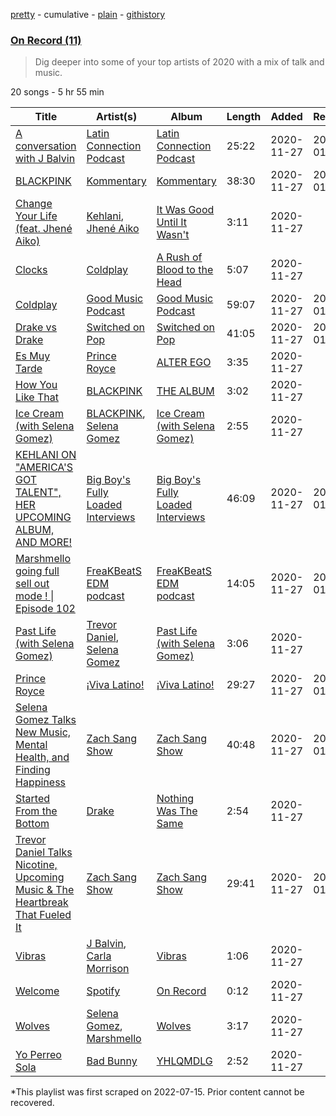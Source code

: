 [pretty](/playlists/pretty/37i9dQZF1EOxZYPW3mrF6K.md) - cumulative - [plain](/playlists/plain/37i9dQZF1EOxZYPW3mrF6K) - [githistory](https://github.githistory.xyz/mackorone/spotify-playlist-archive/blob/main/playlists/plain/37i9dQZF1EOxZYPW3mrF6K)

### [On Record \(11\)](https://open.spotify.com/playlist/37i9dQZF1EOxZYPW3mrF6K)

> Dig deeper into some of your top artists of 2020 with a mix of talk and music.

20 songs - 5 hr 55 min

| Title | Artist(s) | Album | Length | Added | Removed |
|---|---|---|---|---|---|
| [A conversation with J Balvin](https://open.spotify.com/episode/6Q4qy0aVordSznuVRuZBwB) | [Latin Connection Podcast](https://open.spotify.com/show/22vMKx35xmUPgiJbJCSjyL) | [Latin Connection Podcast](https://open.spotify.com/show/22vMKx35xmUPgiJbJCSjyL) | 25:22 | 2020-11-27 | 2023-01-20 |
| [BLACKPINK](https://open.spotify.com/episode/6wi16xr9JmDhjKD7c9YyEz) | [Kommentary](https://open.spotify.com/show/2QI8RMjCt2LPSfSLBkUkYw) | [Kommentary](https://open.spotify.com/show/2QI8RMjCt2LPSfSLBkUkYw) | 38:30 | 2020-11-27 | 2023-01-20 |
| [Change Your Life \(feat\. Jhené Aiko\)](https://open.spotify.com/track/1YqXXJDSlDHrp66g9as4uo) | [Kehlani](https://open.spotify.com/artist/0cGUm45nv7Z6M6qdXYQGTX), [Jhené Aiko](https://open.spotify.com/artist/5ZS223C6JyBfXasXxrRqOk) | [It Was Good Until It Wasn't](https://open.spotify.com/album/6ROLwnmW9pOioLned0DaP3) | 3:11 | 2020-11-27 |  |
| [Clocks](https://open.spotify.com/track/0BCPKOYdS2jbQ8iyB56Zns) | [Coldplay](https://open.spotify.com/artist/4gzpq5DPGxSnKTe4SA8HAU) | [A Rush of Blood to the Head](https://open.spotify.com/album/0RHX9XECH8IVI3LNgWDpmQ) | 5:07 | 2020-11-27 |  |
| [Coldplay](https://open.spotify.com/episode/5yynYrNxDj6x6gXpoXXIrG) | [Good Music Podcast](https://open.spotify.com/show/0hf8KoAvJZiiHuuZ6HQPkj) | [Good Music Podcast](https://open.spotify.com/show/0hf8KoAvJZiiHuuZ6HQPkj) | 59:07 | 2020-11-27 | 2023-01-20 |
| [Drake vs Drake](https://open.spotify.com/episode/0AhU9dUyG0Hi9VoI0WPFQO) | [Switched on Pop](https://open.spotify.com/show/1sgWaKtQxwfjUpZnnK8r7J) | [Switched on Pop](https://open.spotify.com/show/1sgWaKtQxwfjUpZnnK8r7J) | 41:05 | 2020-11-27 | 2023-01-20 |
| [Es Muy Tarde](https://open.spotify.com/track/2FQcRWaBiHFCQWiFjdO9sL) | [Prince Royce](https://open.spotify.com/artist/3MHaV05u0io8fQbZ2XPtlC) | [ALTER EGO](https://open.spotify.com/album/3si9Tt0MEyLf26borb6B5p) | 3:35 | 2020-11-27 |  |
| [How You Like That](https://open.spotify.com/track/4SFknyjLcyTLJFPKD2m96o) | [BLACKPINK](https://open.spotify.com/artist/41MozSoPIsD1dJM0CLPjZF) | [THE ALBUM](https://open.spotify.com/album/71O60S5gIJSIAhdnrDIh3N) | 3:02 | 2020-11-27 |  |
| [Ice Cream \(with Selena Gomez\)](https://open.spotify.com/track/2J4P46vCFm1rPkNkp9pZWX) | [BLACKPINK](https://open.spotify.com/artist/41MozSoPIsD1dJM0CLPjZF), [Selena Gomez](https://open.spotify.com/artist/0C8ZW7ezQVs4URX5aX7Kqx) | [Ice Cream \(with Selena Gomez\)](https://open.spotify.com/album/2VBb4LRcRSACOfJWRUgVZl) | 2:55 | 2020-11-27 |  |
| [KEHLANI ON "AMERICA'S GOT TALENT", HER UPCOMING ALBUM, AND MORE!](https://open.spotify.com/episode/6qxQZ8u6OYcFlg2bn0u8BH) | [Big Boy's Fully Loaded Interviews](https://open.spotify.com/show/5hNf8CKWMA8APrIXWj1jLw) | [Big Boy's Fully Loaded Interviews](https://open.spotify.com/show/5hNf8CKWMA8APrIXWj1jLw) | 46:09 | 2020-11-27 | 2023-01-20 |
| [Marshmello going full sell out mode ! \| Episode 102](https://open.spotify.com/episode/3fG5X0EI70EEoUtNOa0ryu) | [FreaKBeatS EDM podcast](https://open.spotify.com/show/6nkFEdeDqxuXG1DPZqP7sf) | [FreaKBeatS EDM podcast](https://open.spotify.com/show/6nkFEdeDqxuXG1DPZqP7sf) | 14:05 | 2020-11-27 | 2023-01-20 |
| [Past Life \(with Selena Gomez\)](https://open.spotify.com/track/4P6IttK2PRBjyr3fm0pP7t) | [Trevor Daniel](https://open.spotify.com/artist/7uaIm6Pw7xplS8Dy06V6pT), [Selena Gomez](https://open.spotify.com/artist/0C8ZW7ezQVs4URX5aX7Kqx) | [Past Life \(with Selena Gomez\)](https://open.spotify.com/album/6stMulZek1Sha1ggxWhQNr) | 3:06 | 2020-11-27 |  |
| [Prince Royce](https://open.spotify.com/episode/1UQ4FMOqJ489CWgTWD9M28) | [¡Viva Latino!](https://open.spotify.com/show/4KipqK7RBwdIhYmqGvCrEu) | [¡Viva Latino!](https://open.spotify.com/show/4KipqK7RBwdIhYmqGvCrEu) | 29:27 | 2020-11-27 | 2023-01-20 |
| [Selena Gomez Talks New Music, Mental Health, and Finding Happiness](https://open.spotify.com/episode/4rExuEytJinOwXavkeAr4k) | [Zach Sang Show](https://open.spotify.com/show/6QRSZ1xqP5uUMgmHw3gBPL) | [Zach Sang Show](https://open.spotify.com/show/6QRSZ1xqP5uUMgmHw3gBPL) | 40:48 | 2020-11-27 | 2023-01-20 |
| [Started From the Bottom](https://open.spotify.com/track/5DI9jxTHrEiFAhStG7VA8E) | [Drake](https://open.spotify.com/artist/3TVXtAsR1Inumwj472S9r4) | [Nothing Was The Same](https://open.spotify.com/album/1XslIirSxfAhhxRdn4Li9t) | 2:54 | 2020-11-27 |  |
| [Trevor Daniel Talks Nicotine, Upcoming Music & The Heartbreak That Fueled It](https://open.spotify.com/episode/49W5PobJrrQn1ngM5906k6) | [Zach Sang Show](https://open.spotify.com/show/6QRSZ1xqP5uUMgmHw3gBPL) | [Zach Sang Show](https://open.spotify.com/show/6QRSZ1xqP5uUMgmHw3gBPL) | 29:41 | 2020-11-27 | 2023-01-20 |
| [Vibras](https://open.spotify.com/track/2EEjiKbE4pAjX49TrBzw1X) | [J Balvin](https://open.spotify.com/artist/1vyhD5VmyZ7KMfW5gqLgo5), [Carla Morrison](https://open.spotify.com/artist/0XK6kT7xcZAlcYrNjOgzJe) | [Vibras](https://open.spotify.com/album/5kprdYds6oZb4iSldfflOT) | 1:06 | 2020-11-27 |  |
| [Welcome](https://open.spotify.com/track/5OyDrpEkADJhlSvnopHuQ8) | [Spotify](https://open.spotify.com/artist/5UUG83KSlqPhrBssrducWV) | [On Record](https://open.spotify.com/album/6Tja0wl37TsdQx2o6Ev5zH) | 0:12 | 2020-11-27 |  |
| [Wolves](https://open.spotify.com/track/0tBbt8CrmxbjRP0pueQkyU) | [Selena Gomez](https://open.spotify.com/artist/0C8ZW7ezQVs4URX5aX7Kqx), [Marshmello](https://open.spotify.com/artist/64KEffDW9EtZ1y2vBYgq8T) | [Wolves](https://open.spotify.com/album/5gQZvWM1o8NkQndueJtZcP) | 3:17 | 2020-11-27 |  |
| [Yo Perreo Sola](https://open.spotify.com/track/0SqqAgdovOE24BzxIClpjw) | [Bad Bunny](https://open.spotify.com/artist/4q3ewBCX7sLwd24euuV69X) | [YHLQMDLG](https://open.spotify.com/album/5lJqux7orBlA1QzyiBGti1) | 2:52 | 2020-11-27 |  |

\*This playlist was first scraped on 2022-07-15. Prior content cannot be recovered.
